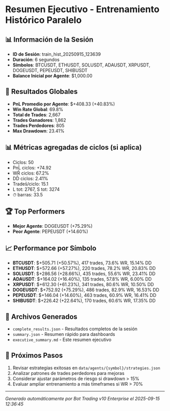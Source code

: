 # Resumen Ejecutivo - Entrenamiento Histórico Paralelo

## 📊 Información de la Sesión
- **ID de Sesión**: train_hist_20250915_123639
- **Duración**: 6 segundos
- **Símbolos**: BTCUSDT, ETHUSDT, SOLUSDT, ADAUSDT, XRPUSDT, DOGEUSDT, PEPEUSDT, SHIBUSDT
- **Balance Inicial por Agente**: $1,000.00

## 🎯 Resultados Globales
- **PnL Promedio por Agente**: $+408.33 (+40.83%)
- **Win Rate Global**: 69.8%
- **Total de Trades**: 2,667
- **Trades Ganadores**: 1,862
- **Trades Perdedores**: 805
- **Max Drawdown**: 23.41%

## 📊 Métricas agregadas de ciclos (si aplica)
- Ciclos: 50
- PnL̄ ciclos: +74.92
- WR̄ ciclos: 67.2%
- DD̄ ciclos: 2.41%
- Trades̄/ciclo: 15.1
- L tot: 2767, S tot: 3274
- ⏱̄ barras: 33.5


## 🏆 Top Performers
- **Mejor Agente**: DOGEUSDT (+75.29%)
- **Peor Agente**: PEPEUSDT (+14.60%)

## 📈 Performance por Símbolo
- **BTCUSDT**: $+505.71 (+50.57%), 417 trades, 73.6% WR, 15.14% DD
- **ETHUSDT**: $+572.66 (+57.27%), 220 trades, 78.2% WR, 20.83% DD
- **SOLUSDT**: $+286.56 (+28.66%), 435 trades, 55.6% WR, 23.41% DD
- **ADAUSDT**: $+164.02 (+16.40%), 135 trades, 57.8% WR, 6.00% DD
- **XRPUSDT**: $+612.30 (+61.23%), 341 trades, 80.6% WR, 10.50% DD
- **DOGEUSDT**: $+752.92 (+75.29%), 486 trades, 82.9% WR, 16.53% DD
- **PEPEUSDT**: $+146.04 (+14.60%), 463 trades, 60.9% WR, 16.41% DD
- **SHIBUSDT**: $+226.42 (+22.64%), 170 trades, 60.6% WR, 17.35% DD

## 📁 Archivos Generados
- `complete_results.json` - Resultados completos de la sesión
- `summary.json` - Resumen rápido para dashboards
- `executive_summary.md` - Este resumen ejecutivo

## 🎯 Próximos Pasos
1. Revisar estrategias exitosas en `data/agents/{symbol}/strategies.json`
2. Analizar patrones de trades perdedores para mejoras
3. Considerar ajustar parámetros de riesgo si drawdown > 15%
4. Evaluar ampliar entrenamiento a más timeframes si WR > 70%

---
*Generado automáticamente por Bot Trading v10 Enterprise el 2025-09-15 12:36:45*
